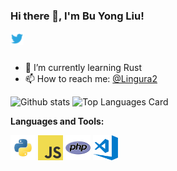 ### Hi there 👋, I'm Bu Yong Liu!

<a href="https://twitter.com/Lingura2">
  <img align="left" alt="Bu Yong Liu | Twitter" width="21px" src="https://github.com/buyongliu0603/MyOverview/blob/main/assets/twitter.png"/>
</a>


<br />
<br />

- 🌱 I’m currently learning Rust
- 📫 How to reach me: <a href="https://twitter.com/Lingura2">@Lingura2</a> 


![Github stats](https://github-readme-stats.vercel.app/api?username=buyongliu0603&theme=highcontrast&show_icons=true&count_private=true)
![Top Languages Card](https://github-readme-stats.vercel.app/api/top-langs/?username=buyongliu0603&layout=compact)



**Languages and Tools:**  

<code><img height="40" src="https://github.com/buyongliu0603/MyOverview/blob/main/assets/python.png"></code>
<code><img height="40" src="https://github.com/buyongliu0603/MyOverview/blob/main/assets/javascript.png"></code>
<code><img height="40" src="https://github.com/buyongliu0603/MyOverview/blob/main/assets/php.png"></code>
<code><img height="40" src="https://github.com/buyongliu0603/MyOverview/blob/main/assets/visual-studio-code.png"></code>
